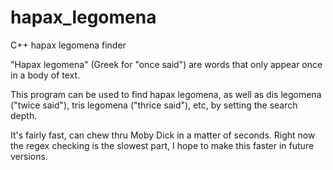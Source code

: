 # hapax_legomena
C++ hapax legomena finder

"Hapax legomena" (Greek for "once said") are words that only appear once in a body of text.

This program can be used to find hapax legomena, as well as dis legomena ("twice said"), tris legomena ("thrice said"), etc, by setting the search depth.

It's fairly fast, can chew thru Moby Dick in a matter of seconds. Right now the regex checking is the slowest part, I hope to make this faster in future versions. 


